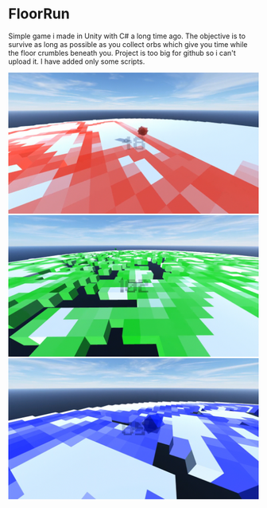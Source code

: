 # FloorRun
Simple game i made in Unity with C# a long time ago. The objective is to survive as long as possible as you collect orbs which give you time while the floor crumbles beneath you.
Project is too big for github so i can't upload it. I have added only some scripts.


![demo1](demo1.jpg)
![demo2](demo2.jpg)
![demo3](demo3.jpg)

